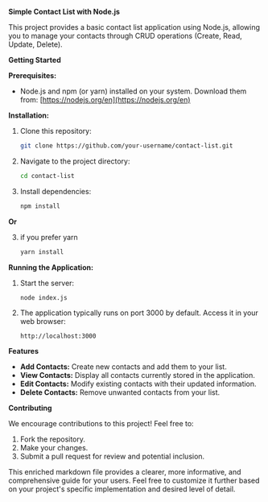 **Simple Contact List with Node.js**

This project provides a basic contact list application using Node.js, allowing you to manage your contacts through CRUD operations (Create, Read, Update, Delete).

**Getting Started**

**Prerequisites:**

- Node.js and npm (or yarn) installed on your system. Download them from: [https://nodejs.org/en](https://nodejs.org/en)

**Installation:**

1. Clone this repository:

   ```bash
   git clone https://github.com/your-username/contact-list.git
   ```

2. Navigate to the project directory:

   ```bash
   cd contact-list
   ```

3. Install dependencies:

   ```bash
   npm install
   ```

**Or**

3. if you prefer yarn

    ```bash
    yarn install
    ```

**Running the Application:**

1. Start the server:

   ```bash
   node index.js
   ```

2. The application typically runs on port 3000 by default. Access it in your web browser:

   ```
   http://localhost:3000
   ```

**Features**

* **Add Contacts:** Create new contacts and add them to your list.
* **View Contacts:** Display all contacts currently stored in the application.
* **Edit Contacts:** Modify existing contacts with their updated information.
* **Delete Contacts:** Remove unwanted contacts from your list.

**Contributing**

We encourage contributions to this project! Feel free to:

1. Fork the repository.
2. Make your changes.
3. Submit a pull request for review and potential inclusion.


This enriched markdown file provides a clearer, more informative, and comprehensive guide for your users. Feel free to customize it further based on your project's specific implementation and desired level of detail.